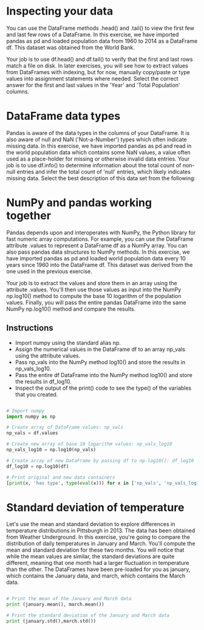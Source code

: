 # Inspecting your data
You can use the DataFrame methods .head() and .tail() to view the first few and last few rows of a DataFrame. In this exercise, we have imported pandas as pd and loaded population data from 1960 to 2014 as a DataFrame df. This dataset was obtained from the World Bank.

Your job is to use df.head() and df.tail() to verify that the first and last rows match a file on disk. In later exercises, you will see how to extract values from DataFrames with indexing, but for now, manually copy/paste or type values into assignment statements where needed. Select the correct answer for the first and last values in the 'Year' and 'Total Population' columns.

# DataFrame data types
Pandas is aware of the data types in the columns of your DataFrame. It is also aware of null and NaN ('Not-a-Number') types which often indicate missing data. In this exercise, we have imported pandas as pd and read in the world population data which contains some NaN values, a value often used as a place-holder for missing or otherwise invalid data entries. Your job is to use df.info() to determine information about the total count of non-null entries and infer the total count of 'null' entries, which likely indicates missing data. Select the best description of this data set from the following:

# NumPy and pandas working together
Pandas depends upon and interoperates with NumPy, the Python library for fast numeric array computations. For example, you can use the DataFrame attribute .values to represent a DataFrame df as a NumPy array. You can also pass pandas data structures to NumPy methods. In this exercise, we have imported pandas as pd and loaded world population data every 10 years since 1960 into the DataFrame df. This dataset was derived from the one used in the previous exercise.

Your job is to extract the values and store them in an array using the attribute .values. You'll then use those values as input into the NumPy np.log10() method to compute the base 10 logarithm of the population values. Finally, you will pass the entire pandas DataFrame into the same NumPy np.log10() method and compare the results.

## Instructions
* Import numpy using the standard alias np.
* Assign the numerical values in the DataFrame df to an array np_vals using the attribute values.
* Pass np_vals into the NumPy method log10() and store the results in np_vals_log10.
* Pass the entire df DataFrame into the NumPy method log10() and store the results in df_log10.
* Inspect the output of the print() code to see the type() of the variables that you created.

```python

# Import numpy
import numpy as np

# Create array of DataFrame values: np_vals
np_vals = df.values

# Create new array of base 10 logarithm values: np_vals_log10
np_vals_log10 = np.log10(np_vals)

# Create array of new DataFrame by passing df to np.log10(): df_log10
df_log10 = np.log10(df)

# Print original and new data containers
[print(x, 'has type', type(eval(x))) for x in ['np_vals', 'np_vals_log10', 'df', 'df_log10']]
```
# Standard deviation of temperature
Let's use the mean and standard deviation to explore differences in temperature distributions in Pittsburgh in 2013. The data has been obtained from Weather Underground.
In this exercise, you're going to compare the distribution of daily temperatures in January and March. You'll compute the mean and standard deviation for these two months. You will notice that while the mean values are similar, the standard deviations are quite different, meaning that one month had a larger fluctuation in temperature than the other.
The DataFrames have been pre-loaded for you as january, which contains the January data, and march, which contains the March data.

```python

# Print the mean of the January and March data
print (january.mean(), march.mean())

# Print the standard deviation of the January and March data
print (january.std(),march.std())
```



































































